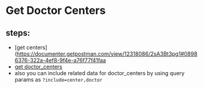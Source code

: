 # Get Doctor Centers

## steps:

- [get centers](https://documenter.getpostman.com/view/12318086/2sA3Bt3pg1#08986376-322a-4ef8-9f4e-a76f77f41faa
- [get doctor_centers](https://documenter.getpostman.com/view/12318086/2sA3Bt3pg1#48569474-7338-41f6-bc53-d1b1da0e07d7)
- also you can include related data for doctor_centers by using query params as `?include=center,doctor`
